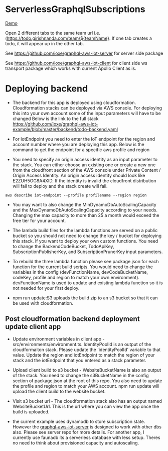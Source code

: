 # ServerlessGraphqlSubscriptions

[Demo](https://todo.girishnanda.com)

Open 2 different tabs to the same team url i.e. (https://todo.girishnanda.com/team/${teamName}. If one tab creates a todo, it will appear up in the other tab.

See https://github.com/ioxe/graphql-aws-iot-server for server side package

See https://github.com/ioxe/graphql-aws-iot-client for client side ws transport package which works with current Apollo Client as is.

# Deploying backend

* The backend for this app is deployed using cloudformation. Cloudformation stacks can be deployed via AWS console. For deploying this into your own account some of the input parameters will have to be changed
Below is the link to the full stack
https://github.com/ioxe/graphql-aws-iot-example/blob/master/backend/todo-backend.yaml

* For IotEndpoint you need to enter the IoT endpoint for the region and account number where you are deploying this app.
Below is the command to get the endpoint for a specific aws profile and region

* You need to specify an origin access identity as an input parameter to the stack. You can either choose an existing one or create a new one from the cloudfront section of the AWS console under Private Content / Origin Access Identity. An origin access identity should look like E2ZUH5OG8A4XID. If the identity is invalid the cloudfront distribution will fail to deploy and the stack create will fail.

```
aws describe iot-endpoint --profile profilename --region region
```
* You may want to also change the MinDynamoDbAutoScalingCapacity and the MaxDynamoDbAutoScalingCapacity according to your needs. Changing the max capacity to more than 25 a month would exceed the free tier for your account.

* The lambda build files for the lambda functions are served on a public bucket so you should not need to change the key / bucket for deploying this stack. If you want to deploy your own custom functions. You need to change the BackendCodeBucket, TodoApiKey, SubscriptionPublisherKey, and SubscriptionPrunerKey input parameters.

* To rebuild the three lambda function please see package.json for each function for the current build scripts. You would need to change the variables in the config (devFunctionName, devCodeBucketName, codeKey, profile and region to match your own environment). devFunctionName is used to update and existing lambda function so it is not needed for your first deploy. 

* npm run update:S3 uploads the build zip to an s3 bucket so that it can be used with cloudformation.

## Post cloudformation backend deployment update client app 

* Update environment variables in client app -  src/environments/environment.ts. IdentityPoolId is an output of the cloudformaiton stack. Please update the 'identityPoolId' variable to that value. Update the region and iotEndpoint to match the region of your stack and the iotEndpoint that you entered as a stack parameter.

* Upload client build to s3 bucket - WebsiteBucketName is also an output of the stack. You need to change the s3BucketName in the config section of package.json at the root of this repo. You also need to update the profile and region to match your AWS account. npm run update will upload the client build to the website bucket.

* Visit s3 bucket url - The cloudformation stack also has an output named WebsiteBucketUrl. This is the url where you can view the app once the build is uploaded. 


* the current example uses dynamodb to store subscription state. However the [graphql-aws-iot-server](https://github.com/ioxe/graphql-aws-iot-server) is designed to work with other dbs also. Please see server repo for more details. For another app, I currently use faunadb its a serverless database with less setup. Theres no need to think about provisioned capacity and autoscaling.

